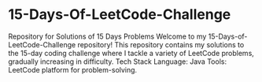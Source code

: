 # 15-Days-Of-LeetCode-Challenge
Repository for Solutions of 15 Days Problems
Welcome to my 15-Days-of-LeetCode-Challenge repository! This repository contains my solutions to the 15-day coding challenge where I tackle a variety of LeetCode problems, gradually increasing in difficulty.
Tech Stack
Language: Java
Tools: LeetCode platform for problem-solving.
